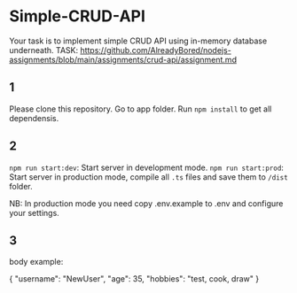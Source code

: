 # Simple-CRUD-API
Your task is to implement simple CRUD API using in-memory database underneath.
TASK: https://github.com/AlreadyBored/nodejs-assignments/blob/main/assignments/crud-api/assignment.md

## 1
Please clone this repository.
Go to app folder.
Run `npm install` to get all dependensis. 

## 2
 `npm run start:dev`: Start server in development mode.
 `npm run start:prod`: Start server in production mode, compile all `.ts` files and save them to `/dist` folder.

 NB: In production mode you need copy .env.example to .env and configure your settings.

 ## 3
 body example:

 {
    "username": "NewUser",
    "age": 35,
    "hobbies": "test, cook, draw"
} 